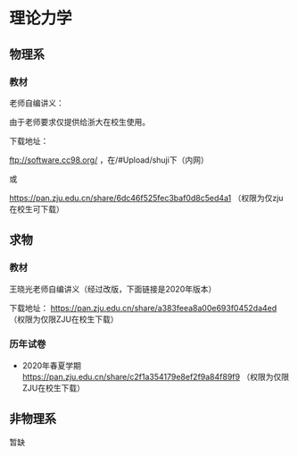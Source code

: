 # 理论力学

## 物理系

### 教材

老师自编讲义：

由于老师要求仅提供给浙大在校生使用。

下载地址：

ftp://software.cc98.org/ ，在/#Upload/shuji下（内网）

或

https://pan.zju.edu.cn/share/6dc46f525fec3baf0d8c5ed4a1 （权限为仅zju在校生可下载）

## 求物

### 教材

王晓光老师自编讲义（经过改版，下面链接是2020年版本）

下载地址：
https://pan.zju.edu.cn/share/a383feea8a00e693f0452da4ed （权限为仅限ZJU在校生下载）

### 历年试卷

* 2020年春夏学期
  https://pan.zju.edu.cn/share/c2f1a354179e8ef2f9a84f89f9 （权限为仅限ZJU在校生下载）

## 非物理系

暂缺
